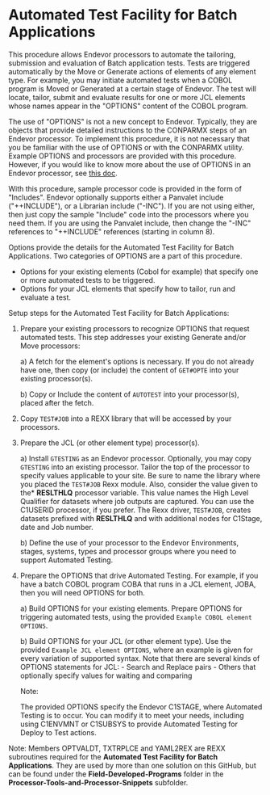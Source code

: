 # Automated Test Facility for Batch Applications

This procedure allows Endevor processors to automate the tailoring, submission and evaluation of Batch application tests. Tests are triggered automatically by the Move or Generate actions of elements of any element type. For example, you may initiate automated tests when a COBOL program is Moved or Generated at a certain stage of Endevor. The test will locate, tailor, submit and evaluate results for one or more JCL elements whose names appear in the "OPTIONS" content of the COBOL program. 

The use of "OPTIONS" is not a new concept to Endevor. Typically, they are objects that provide detailed instructions to the CONPARMX steps of an Endevor processor. To implement this procedure, it is not necessary that you be familiar with the use of OPTIONS or with the CONPARMX utility. Example OPTIONS and processors are provided with this procedure. However, if you would like to know more about the use of OPTIONS in an Endevor processor, see [this doc](https://techdocs.broadcom.com/us/en/ca-mainframe-software/devops/ca-endevor-software-change-manager/18-1/administrating/processors/processor-utilities.html#concept.dita_f657792fe5b63ba8cd9304095175664793517854_CONPARMXUtility).

With this procedure, sample processor code is provided in the form of "Includes". Endevor optionally supports either a Panvalet include ("++INCLUDE"), or a Librarian include ("-INC"). If you are not using either, then just copy the sample "Include" code into the processors where you need them. If you are using the Panvalet include, then change the "-INC" references to "++INCLUDE" references (starting in column 8).

Options provide the details for the Automated Test Facility for Batch Applications. Two categories of OPTIONS are a part of this procedure.

- Options for your existing elements (Cobol for example) that specify one or more automated tests to be triggered. 
- Options for your JCL elements that specify how to tailor, run and evaluate a test.

Setup steps for the Automated Test Facility for Batch Applications: 

1)	Prepare your existing processors to recognize OPTIONS that request automated tests. This step addresses your existing Generate and/or Move processors:

    a)  A fetch for the element's options is necessary. If you do not already have one, then copy (or include) the content of `GET#OPTE` into your existing processor(s).  

    b)  Copy or Include the content of `AUTOTEST` into your processor(s), placed after the fetch.  

2)  Copy `TEST#JOB` into a REXX library that will be accessed by your processors.

3)	Prepare the JCL (or other element type) processor(s).  

    a)	Install `GTESTING` as an Endevor processor. Optionally, you may copy `GTESTING` into an existing processor. Tailor the top of the processor to specify values applicable to your site. Be sure to name the library where you placed the `TEST#JOB` Rexx module. Also, consider the value given to the* **RESLTHLQ** processor variable. This value names the High Level Qualifier for datasets where job outputs are captured. You can use the C1USERID processor, if you prefer. The Rexx driver, `TEST#JOB`, creates datasets prefixed with **RESLTHLQ** and with additional nodes for C1Stage, date and Job number.

    b)  Define the use of your processor to the Endevor Environments, stages, systems, types and processor groups where you need to support Automated Testing.

4)  Prepare the OPTIONS that drive Automated Testing. For example, if you have a batch COBOL program COBA that runs in a JCL element, JOBA, then you will need OPTIONS for both.

    a) Build OPTIONS for your existing elements.  Prepare OPTIONS for triggering automated tests, using the provided `Example COBOL element OPTIONS`.

    b) Build OPTIONS for your JCL (or other element type). Use the provided `Example JCL element OPTIONS`, where an example is given for every variation of supported syntax. Note that there are several kinds of OPTIONS statements for JCL:
        - Search and Replace pairs
        - Others that optionally specify values for waiting and comparing 

    Note:

    The provided OPTIONS specify the Endevor C1STAGE, where Automated Testing is to occur. You can modify it to meet your needs, including using C1ENVMNT or C1SUBSYS to provide Automated Testing for Deploy to Test actions.


Note: Members OPTVALDT, TXTRPLCE and YAML2REX are REXX subroutines required for the **Automated Test Facility for Batch Applications**. They are used by more than one solution on this GitHub, but can be found under the **Field-Developed-Programs** folder in the **Processor-Tools-and-Processor-Snippets** subfolder.
